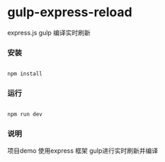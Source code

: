 # gulp-express-reload
express.js gulp 编译实时刷新

### 安装

```bash

npm install

```


### 运行

```bash

npm run dev

```

### 说明
项目demo 使用express 框架   gulp进行实时刷新并编译



